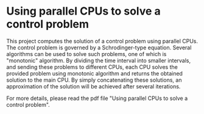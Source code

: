 # Using parallel CPUs to solve a control problem

This project computes the solution of a control problem using parallel CPUs.
The control problem is governed by a Schrodinger-type equation.
Several  algorithms  can be used to solve  such  problems, one of which  is
"monotonic" algorithm.
By  dividing the time  interval into  smaller intervals, and  sending these
problems to  different  CPUs, each  CPU  solves the provided  problem using
monotonic  algorithm and returns the obtained  solution to the main CPU. By
simply concatenating these solutions, an approximation of the solution will
be achieved after several iterations.

For more details, please read the pdf  file "Using parallel CPUs to solve a
control problem".
